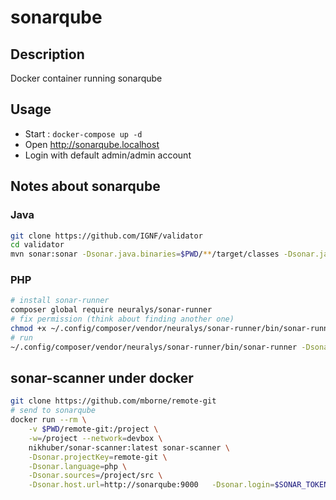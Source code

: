 # sonarqube

## Description

Docker container running sonarqube

## Usage

* Start : `docker-compose up -d`
* Open http://sonarqube.localhost
* Login with default admin/admin account

## Notes about sonarqube

### Java

```bash
git clone https://github.com/IGNF/validator
cd validator
mvn sonar:sonar -Dsonar.java.binaries=$PWD/**/target/classes -Dsonar.java.binaries=$PWD/**/target/test-classes -Dsonar.host.url=http://sonarqube.localhost   -Dsonar.login=$SONAR_TOKEN
```

### PHP

```bash
# install sonar-runner
composer global require neuralys/sonar-runner
# fix permission (think about finding another one) 
chmod +x ~/.config/composer/vendor/neuralys/sonar-runner/bin/sonar-runner
# run
~/.config/composer/vendor/neuralys/sonar-runner/bin/sonar-runner -Dsonar.projectKey=remote-git -Dsonar.language=php -Dsonar.sources=$PWD/src -Dsonar.host.url=http://sonarqube.localhost   -Dsonar.login=$SONAR_TOKEN
```

## sonar-scanner under docker

```bash
git clone https://github.com/mborne/remote-git
# send to sonarqube
docker run --rm \
    -v $PWD/remote-git:/project \
    -w=/project --network=devbox \
    nikhuber/sonar-scanner:latest sonar-scanner \
    -Dsonar.projectKey=remote-git \
    -Dsonar.language=php \
    -Dsonar.sources=/project/src \
    -Dsonar.host.url=http://sonarqube:9000   -Dsonar.login=$SONAR_TOKEN
```


